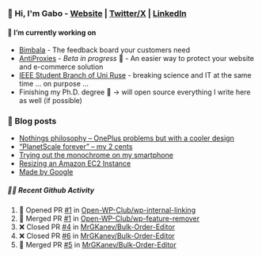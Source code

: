 ### 👋 Hi, I'm Gabo - [Website](https://gkanev.com) | [Twitter/X](https://twitter.com/mrgkanev) | [LinkedIn](https://www.linkedin.com/in/mrgkanev)

#### 🔭 I’m currently working on
- [Bimbala](https://bimbala.com/)  - The feedback board your customers need
- [AntiProxies](https://antiproxies.com/) - *Beta in progress* 🚀 -  An easier way to protect your website and e-commerce solution
- [IEEE Student Branch of Uni Ruse](https://github.com/IEEE-Student-Branch-of-Uni-Ruse) - breaking science and IT at the same time ... on purpose ...
- Finishing my Ph.D. degree 🤔 -> will open source everything I write here as well (if possible)

### 📖 Blog posts
<!-- BLOG-POST-LIST:START -->
- [Nothings philosophy – OnePlus problems but with a cooler design](https://gkanev.com/posts/nothings-philosophy-oneplus-problems-but-with-a-cooler-design/)
- [“PlanetScale forever” – my 2 cents](https://gkanev.com/posts/planetscale-forever-my-2-cents/)
- [Trying out the monochrome on my smartphone](https://gkanev.com/posts/trying-out-the-monochrome-on-my-smartphone/)
- [Resizing an Amazon EC2 Instance](https://gkanev.com/posts/resizing-an-amazon-ec2-instance/)
- [Made by Google](https://gkanev.com/posts/made-by-google/)
<!-- BLOG-POST-LIST:END -->

##### 🧑‍💻 Recent Github Activity

<!--START_SECTION:activity-->
1. 💪 Opened PR [#1](https://github.com/Open-WP-Club/wp-internal-linking/pull/1) in [Open-WP-Club/wp-internal-linking](https://github.com/Open-WP-Club/wp-internal-linking)
2. 🎉 Merged PR [#1](https://github.com/Open-WP-Club/wp-feature-remover/pull/1) in [Open-WP-Club/wp-feature-remover](https://github.com/Open-WP-Club/wp-feature-remover)
3. ❌ Closed PR [#4](https://github.com/MrGKanev/Bulk-Order-Editor/pull/4) in [MrGKanev/Bulk-Order-Editor](https://github.com/MrGKanev/Bulk-Order-Editor)
4. ❌ Closed PR [#6](https://github.com/MrGKanev/Bulk-Order-Editor/pull/6) in [MrGKanev/Bulk-Order-Editor](https://github.com/MrGKanev/Bulk-Order-Editor)
5. 🎉 Merged PR [#5](https://github.com/MrGKanev/Bulk-Order-Editor/pull/5) in [MrGKanev/Bulk-Order-Editor](https://github.com/MrGKanev/Bulk-Order-Editor)
<!--END_SECTION:activity-->
